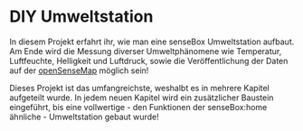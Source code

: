 # DIY Umweltstation
In diesem Projekt erfahrt ihr, wie man eine senseBox Umweltstation aufbaut.
Am Ende wird die Messung diverser Umweltphänomene wie Temperatur, Luftfeuchte, Helligkeit und Luftdruck, sowie die Veröffentlichung der Daten auf der [openSenseMap](https://opensensemap.org) möglich sein!

Dieses Projekt ist das umfangreichste, weshalbt es in mehrere Kapitel aufgeteilt wurde.
In jedem neuen Kapitel wird ein zusätzlicher Baustein eingeführt, bis eine vollwertige - den Funktionen der senseBox:home ähnliche - Umweltstation gebaut wurde!
